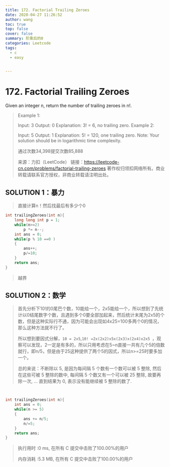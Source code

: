```yaml
---
title: 172. Factorial Trailing Zeroes
date: 2020-04-27 11:26:52
author: wang
toc: true
top: false
cover: false
summary: 阶乘后的0
categories: Leetcode
tags:
  - c
  - easy


---
```


# 172. Factorial Trailing Zeroes

Given an integer n, return the number of trailing zeroes in n!.



> Example 1:
>
> Input: 3
> Output: 0
> Explanation: 3! = 6, no trailing zero.
>Example 2:
> 
> Input: 5
> Output: 1
>Explanation: 5! = 120, one trailing zero.
> Note: Your solution should be in logarithmic time complexity.
> 
> 通过次数34,398提交次数85,888
>
> 来源：力扣（LeetCode）
> 链接：https://leetcode-cn.com/problems/factorial-trailing-zeroes
> 著作权归领扣网络所有。商业转载请联系官方授权，非商业转载请注明出处。

## SOLUTION 1：暴力

> 直接计算n！然后找最后有多少个0

```c
int trailingZeroes(int n){
    long long int p = 1;
    while(n>=2)
        p *= n--;
    int ans = 0;
    while(p % 10 ==0 )
    {
        ans++;
        p/=10;
    }
    return ans;
}
```

> 越界

## SOLUTION 2：数学

> 首先分析下10!的0尾巴个数，10能给一个，2x5能给一个，所以想到了先统计以0结尾数字个数，且遇到多个0要全部加起来，然后统计末尾为2x5的个数，但是这种实际行不通，因为可能会出现如4x25=100多两个0的情况，那么这种方法就不行了。
>
> 所以想到要因式分解，`10 = 2x5`,`10! =2x(2x2)x5x(2x3)x(2x4)x2x5 `，观察可以发现，2一定是有多的，所以只用考虑在5~n直接一共有几个5的倍数就行，即n/5，但是由于25这种提供了两个5的因式，所以n>=25时要多加一个。
>
> 总的来说：不断除以 5, 是因为每间隔 5 个数有一个数可以被 5 整除, 然后在这些可被 5 整除的数中, 每间隔 5 个数又有一个可以被 25 整除, 故要再除一次, ... 直到结果为 0, 表示没有能继续被 5 整除的数了.

```c


int trailingZeroes(int n){
    int ans = 0;
    while(n >= 5)
    {
        ans += n/5;
        n/=5;
    }
    return ans;
}


```

> 执行用时 :0 ms, 在所有 C 提交中击败了100.00%的用户
>
> 内存消耗 :5.3 MB, 在所有 C 提交中击败了100.00%的用户


